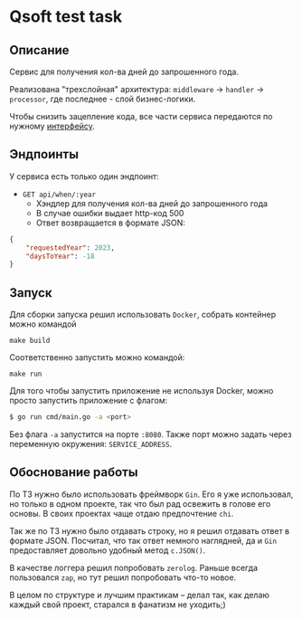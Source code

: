 # Qsoft test task

## Описание

Сервис для получения кол-ва дней до запрошенного года.

Реализована "трехслойная" архитектура: `middleware` -> `handler` -> `processor`, где последнее - слой бизнес-логики.

Чтобы снизить зацепление кода, все части сервиса передаются по нужному [интерфейсу](./internal/interfaces/interfaces.go).

## Эндпоинты

У сервиса есть только один эндпоинт:

- `GET api/when/:year`
    - Хэндлер для получения кол-ва дней до запрошенного года
    - В случае ошибки выдает http-код 500
    - Ответ возвращается в формате JSON:

```json
{
    "requestedYear": 2023,
    "daysToYear": -18
}
```

## Запуск

Для сборки запуска решил использовать `Docker`, собрать контейнер можно командой
```shell
make build
```

Соответственно запустить можно командой:
```shell
make run
```

Для того чтобы запустить приложение не используя Docker, можно просто запустить приложение с флагом:
```sh
$ go run cmd/main.go -a <port>
```
Без флага `-a` запустится на порте `:8080`.
Также порт можно задать через переменнyю окружения: `SERVICE_ADDRESS`.

## Обоснование работы

По ТЗ нужно было использовать фреймворк `Gin`. Его я уже использовал, но только в одном проекте, 
так что был рад освежить в голове его основы. В своих проектах чаще отдаю предпочтение `chi`.

Так же по ТЗ нужно было отдавать строку, но я решил отдавать ответ в формате JSON. 
Посчитал, что так ответ немного наглядней, да и `Gin` предоставляет довольно удобный метод `c.JSON()`.

В качестве логгера решил попробовать `zerolog`. Раньше всегда пользовался `zap`, 
но тут решил попробовать что-то новое.

В целом по структуре и лучшим практикам – делал так, как делаю каждый свой проект, старался 
в фанатизм не уходить;)